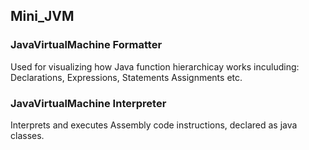 ## Mini_JVM

### JavaVirtualMachine Formatter 
Used for visualizing how Java function hierarchicay works inculuding: Declarations, Expressions, Statements Assignments etc.

### JavaVirtualMachine Interpreter 
Interprets and executes Assembly code instructions, declared as java classes.
